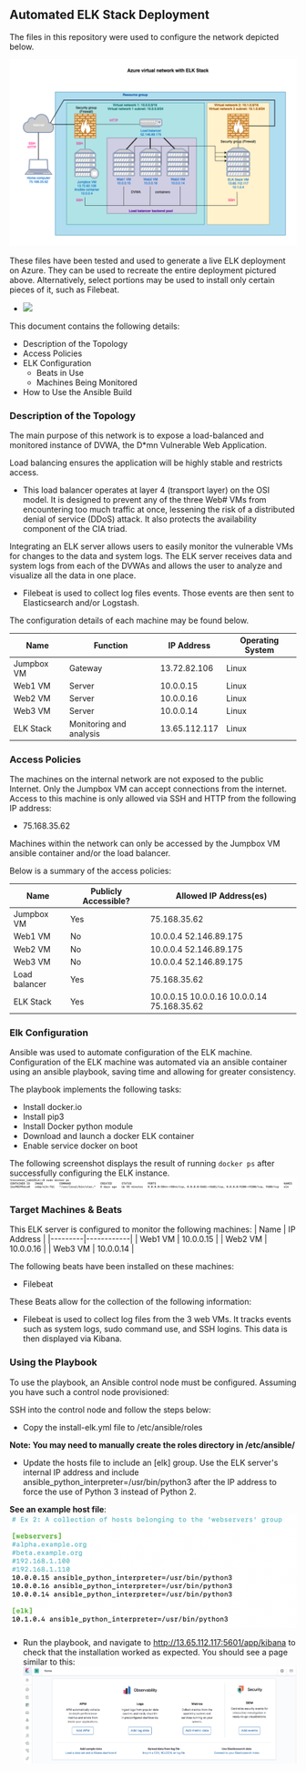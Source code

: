 ## Automated ELK Stack Deployment

The files in this repository were used to configure the network depicted below.

![](Diagrams/ELKStackDiagram.png)

These files have been tested and used to generate a live ELK deployment on Azure. They can be used to recreate the entire deployment pictured above. Alternatively, select portions may be used to install only certain pieces of it, such as Filebeat.

  - ![](Ansible/install-elk.yml)

This document contains the following details:
- Description of the Topology
- Access Policies
- ELK Configuration
  - Beats in Use
  - Machines Being Monitored
- How to Use the Ansible Build


### Description of the Topology

The main purpose of this network is to expose a load-balanced and monitored instance of DVWA, the D*mn Vulnerable Web Application.

Load balancing ensures the application will be highly stable and restricts access.
- This load balancer operates at layer 4 (transport layer) on the OSI model. It is designed to prevent any of the three Web# VMs from encountering too much traffic at once, lessening the risk of a distributed denial of service (DDoS) attack. It also protects the availability component of the CIA triad.

Integrating an ELK server allows users to easily monitor the vulnerable VMs for changes to the data and system logs. The ELK server receives data and system logs from each of the DVWAs and allows the user to analyze and visualize all the data in one place.
- Filebeat is used to collect log files events. Those events are then sent to Elasticsearch and/or Logstash. 

The configuration details of each machine may be found below.

| Name       | Function                | IP Address    | Operating System |
|------------|-------------------------|---------------|------------------|
| Jumpbox VM | Gateway                 | 13.72.82.106  | Linux            |
| Web1 VM    | Server                  | 10.0.0.15     | Linux            |
| Web2 VM    | Server                  | 10.0.0.16     | Linux            |
| Web3 VM    | Server                  | 10.0.0.14     | Linux            |
| ELK Stack  | Monitoring and analysis | 13.65.112.117 | Linux            |

### Access Policies

The machines on the internal network are not exposed to the public Internet. Only the Jumpbox VM can accept connections from the internet. Access to this machine is only allowed via SSH and HTTP from the following IP address:
- 75.168.35.62

Machines within the network can only be accessed by the Jumpbox VM ansible container and/or the load balancer.

Below is a summary of the access policies:

| Name          | Publicly Accessible? | Allowed IP Address(es)                     |
|---------------|----------------------|--------------------------------------------|
| Jumpbox VM    | Yes                  | 75.168.35.62                               |
| Web1 VM       | No                   | 10.0.0.4 52.146.89.175                     |
| Web2 VM       | No                   | 10.0.0.4 52.146.89.175                     |
| Web3 VM       | No                   | 10.0.0.4 52.146.89.175                     |
| Load balancer | Yes                  | 75.168.35.62                               |
| ELK Stack     | Yes                  | 10.0.0.15 10.0.0.16 10.0.0.14 75.168.35.62 |

### Elk Configuration

Ansible was used to automate configuration of the ELK machine. Configuration of the ELK machine was automated via an ansible container using an ansible playbook, saving time and allowing for greater consistency.

The playbook implements the following tasks:
- Install docker.io
- Install pip3
- Install Docker python module
- Download and launch a docker ELK container
- Enable service docker on boot

The following screenshot displays the result of running `docker ps` after successfully configuring the ELK instance. 
![](Images/ELK-container-launched.png)

### Target Machines & Beats
This ELK server is configured to monitor the following machines:
| Name    | IP Address |
|---------|------------|
| Web1 VM | 10.0.0.15  |
| Web2 VM | 10.0.0.16  |
| Web3 VM | 10.0.0.14  |

The following beats have been installed on these machines:
- Filebeat

These Beats allow for the collection of the following information:
- Filebeat is used to collect log files from the 3 web VMs. It tracks events such as system logs, sudo command use, and SSH logins. This data is then displayed via Kibana.

### Using the Playbook
To use the playbook, an Ansible control node must be configured. Assuming you have such a control node provisioned: 

SSH into the control node and follow the steps below:
- Copy the install-elk.yml file to /etc/ansible/roles

**Note: You may need to manually create the roles directory in /etc/ansible/**

- Update the hosts file to include an [elk] group. Use the ELK server's internal IP address and include ansible_python_interpreter=/usr/bin/python3 after the IP address to force the use of Python 3 instead of Python 2.

**See an example host file**: ![](Images/host-file-example.png)

- Run the playbook, and navigate to http://13.65.112.117:5601/app/kibana to check that the installation worked as expected. You should see a page similar to this: ![](Images/playbook-success-kibana.png)